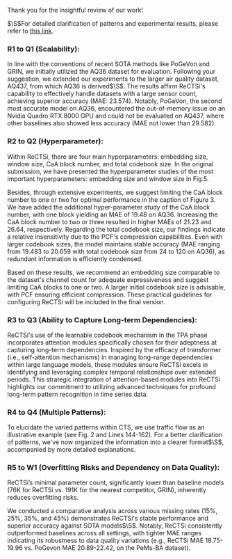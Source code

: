 Thank you for the insightful review of our work!

$\S$For detailed clarification of patterns and experimental results, please refer to [this link](http://bit.ly/49ADwMX).

### R1 to Q1 (Scalability):
In line with the conventions of recent SOTA methods like PoGeVon and GRIN, we initially utilized the AQ36 dataset for evaluation. Following your suggestion, we extended our experiments to the larger air quality dataset, AQ437, from which AQ36 is derived$\S$. The results affirm ReCTSi's capability to effectively handle datasets with a large sensor count, achieving superior accuracy (MAE: 23.574). Notably, PoGeVon, the second most accurate model on AQ36, encountered the out-of-memory issue on an Nvidia Quadro RTX 8000 GPU and could not be evaluated on AQ437, where other baselines also showed less accuracy (MAE not lower than 29.582).
### R2 to Q2 (Hyperparameter):
Within ReCTSi, there are four main hyperparameters: embedding size, window size, CaA block number, and total codebook size. In the original submission, we have presented the hyperparameter studies of the most important hyperparameters: embedding size and window size in Fig.5. 

Besides, through extensive experiments, we suggest limiting the CaA block number to one or two for optimal performance in the caption of Figure 3. We have added the additional hyper-parameter study of the CaA block number, with one block yielding an MAE of 19.48 on AQ36. Increasing the CaA block number to two or three resulted in higher MAEs of 21.23 and 26.64, respectively. Regarding the total codebook size, our findings indicate a relative insensitivity due to the PCF's compression capabilities. Even with larger codebook sizes, the model maintains stable accuracy (MAE ranging from 19.483 to 20.659 with total codebook size from 24 to 120 on AQ36), as redundant information is efficiently condensed.

Based on these results, we recommend an embedding size comparable to the dataset's channel count for adequate expressiveness and suggest limiting CaA blocks to one or two. A larger initial codebook size is advisable, with PCF ensuring efficient compression. These practical guidelines for configuring ReCTSi will be included in the final version.
### R3 to Q3 (Ability to Capture Long-term Dependencies):
ReCTSi's use of the learnable codebook mechanism in the TPA phase incorporates attention modules specifically chosen for their adeptness at capturing long-term dependencies. Inspired by the efficacy of transformer (i.e., self-attention mechanisms) in managing long-range dependencies within large language models, these modules ensure ReCTSi excels in identifying and leveraging complex temporal relationships over extended periods. This strategic integration of attention-based modules into ReCTSi highlights our commitment to utilizing advanced techniques for profound long-term pattern recognition in time series data.
### R4 to Q4 (Multiple Patterns):
To elucidate the varied patterns within CTS, we use traffic flow as an illustrative example (see Fig. 2 and Lines 144-162). For a better clarification of patterns, we've now organized the information into a clearer format$\S$, accompanied by more detailed explanations.
### R5 to W1 (Overfitting Risks and Dependency on Data Quality):

ReCTSi’s minimal parameter count, significantly lower than baseline models (76K for ReCTSi vs. 191K for the nearest competitor, GRIN), inherently reduces overfitting risks. 

We conducted a comparative analysis across various missing rates (15%, 25%, 35%, and 45%) demonstrates ReCTSi's stable performance and superior accuracy against SOTA models$\S$. Notably, ReCTSi consistently outperformed baselines across all settings, with tighter MAE ranges indicating its robustness to data quality variations (e.g., ReCTSi MAE 18.75-19.96 vs. PoGevon MAE 20.89-22.42, on the PeMs-BA dataset).
